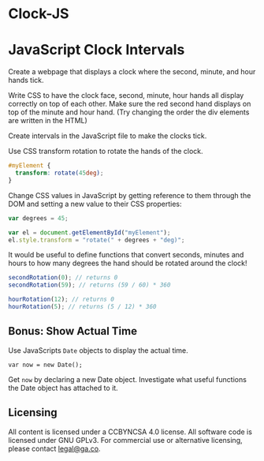 # Clock-JS

# JavaScript Clock Intervals

Create a webpage that displays a clock where the
second, minute, and hour hands tick.

Write CSS to have the clock face, second, minute, hour
hands all display correctly on top of each other. Make
sure the red second hand displays on top of the minute
and hour hand. (Try changing the order the div elements
are written in the HTML)

Create intervals in the JavaScript file to make the
clocks tick.

Use CSS transform rotation to rotate the hands of the
clock.

```css
#myElement {
  transform: rotate(45deg);
}
```

Change CSS values in JavaScript by getting reference
to them through the DOM and setting a new value to
their CSS properties:

```js
var degrees = 45;

var el = document.getElementById("myElement");
el.style.transform = "rotate(" + degrees + "deg)";
```

It would be useful to define functions that convert
seconds, minutes and hours to how many degrees the
hand should be rotated around the clock!

```js
secondRotation(0); // returns 0
secondRotation(59); // returns (59 / 60) * 360

hourRotation(12); // returns 0
hourRotation(5); // returns (5 / 12) * 360
```

## Bonus: Show Actual Time
Use JavaScripts `Date` objects to display the actual
time.

```
var now = new Date();
```

Get `now` by declaring a new Date object. Investigate
what useful functions the Date object has attached to it.

## Licensing
All content is licensed under a CC­BY­NC­SA 4.0 license.
All software code is licensed under GNU GPLv3. For commercial use or alternative licensing, please contact legal@ga.co.
